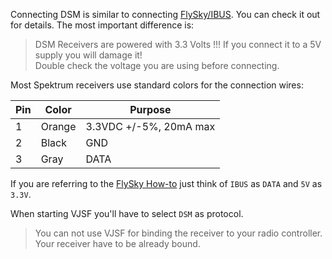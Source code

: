 Connecting DSM is similar to connecting [FlySky/IBUS](FlySky.md). You can check it out for details.
The most important difference is:
> DSM Receivers are powered with 3.3 Volts !!! If you connect it to a 5V supply you will damage it!<br>Double check the voltage you are using before connecting.

Most Spektrum receivers use standard colors for the connection wires:

Pin | Color | Purpose
---- | --- | ---
1 | Orange | 3.3VDC +/-5%, 20mA max
2 | Black | GND
3 | Gray | DATA

If you are referring to the [FlySky How-to](FlySky.md) just think of `IBUS` as `DATA` and `5V` as `3.3V`.

When starting VJSF you'll have to select `DSM` as protocol.

> You can not use VJSF for binding the receiver to your radio controller. Your receiver have to be already bound.
